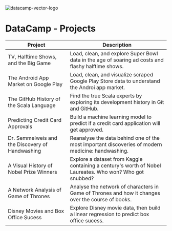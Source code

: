 ![datacamp-vector-logo](https://user-images.githubusercontent.com/56726744/92306938-48c9a300-ef69-11ea-8fe8-1e77b4f5c42c.png)

# <b>DataCamp - Projects</b>



| Project                                         | Description                                                                                              |
|-------------------------------------------------|----------------------------------------------------------------------------------------------------------|
|  TV, Halftime Shows, and the Big Game           | Load, clean, and explore Super Bowl data in the age of soaring ad costs and flashy halftime shows.       |
| The Android App Market on Google Play           | Load, clean, and visualize scraped Google Play Store data to understand the Androi app market.           |
| The GitHub History of the Scala Language        | Find the true Scala experts by exploring its development history in Git and GitHub.                      |
| Predicting Credit Card Approvals                | Build a machine learning model to predict if a credit card application will get approved.                |
| Dr. Semmelweis and the Discovery of Handwashing | Reanalyse the data behind one of the most important discoveries of modern medicine: handwashing.         |
| A Visual History of Nobel Prize Winners         | Explore a dataset from Kaggle containing a century's worth of Nobel Laureates. Who won? Who got snubbed? |
| A Network Analysis of Game of Thrones           | Analyse the network of characters in Game of Thrones and how it changes over the course of books.        |
| Disney Movies and Box Office Sucess             | Explore Disney movie data, then build a linear regression to predict box office sucess.                  |
